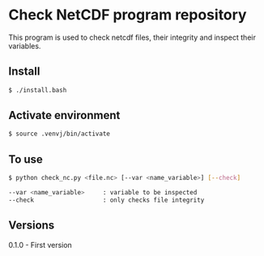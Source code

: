 # Check NetCDF program repository

This program is used to check netcdf files, their integrity and inspect their variables.

## Install

~~~bash
$ ./install.bash
~~~

## Activate environment

~~~bash
$ source .venvj/bin/activate
~~~

## To use

~~~bash
$ python check_nc.py <file.nc> [--var <name_variable>] [--check]

--var <name_variable>     : variable to be inspected
--check                   : only checks file integrity
~~~

## Versions

0.1.0 - First version
